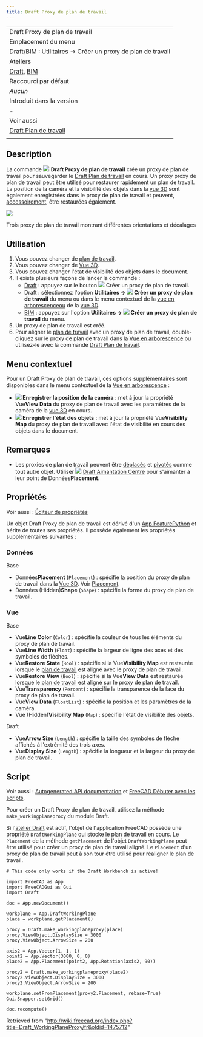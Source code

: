 ```yaml
---
title: Draft Proxy de plan de travail
---
```

|  |
| --- |
| Draft Proxy de plan de travail |
| Emplacement du menu |
| Draft/BIM : Utilitaires → Créer un proxy de plan de travail |
| Ateliers |
| [Draft](/Draft_Workbench/fr "Draft Workbench/fr"), [BIM](/BIM_Workbench/fr "BIM Workbench/fr") |
| Raccourci par défaut |
| *Aucun* |
| Introduit dans la version |
| - |
| Voir aussi |
| [Draft Plan de travail](/Draft_SelectPlane/fr "Draft SelectPlane/fr") |
|  |

## Description

La commande ![](/images/Draft_WorkingPlaneProxy.svg) **Draft Proxy de plan de travail** crée un proxy de plan de travail pour sauvegarder le [Draft Plan de travail](/Draft_SelectPlane/fr "Draft SelectPlane/fr") en cours. Un proxy proxy de plan de travail peut être utilisé pour restaurer rapidement un plan de travail. La position de la caméra et la visibilité des objets dans la [vue 3D](/3D_view/fr "3D view/fr") sont également enregistrées dans le proxy de plan de travail et peuvent, [accessoirement](#Propri.C3.A9t.C3.A9s), être restaurées également.

![](/images/Draft_WPProxy_example.png)

Trois proxy de plan de travail montrant différentes orientations et décalages

## Utilisation

1. Vous pouvez changer de [plan de travail](/Draft_SelectPlane/fr "Draft SelectPlane/fr").
2. Vous pouvez changer de [Vue 3D](/3D_view/fr "3D view/fr").
3. Vous pouvez changer l'état de visibilité des objets dans le document.
4. Il existe plusieurs façons de lancer la commande :
   * [Draft](/Draft_Workbench/fr "Draft Workbench/fr") : appuyez sur le bouton ![](/images/Draft_WorkingPlaneProxy.svg) Créer un proxy de plan de travail.
   * Draft : sélectionnez l'option **Utilitaires → ![](/images/Draft_WorkingPlaneProxy.svg) Créer un proxy de plan de travail** du menu ou dans le menu contextuel de la [vue en arborescenceou](/Tree_view/fr "Tree view/fr") de la [vue 3D](/3D_view/fr "3D view/fr").
   * [BIM](/BIM_Workbench/fr "BIM Workbench/fr") : appuyez sur l'option **Utilitaires → ![](/images/Draft_WorkingPlaneProxy.svg) Créer un proxy de plan de travail** du menu.
5. Un proxy de plan de travail est créé.
6. Pour aligner le [plan de travail](/Draft_SelectPlane/fr "Draft SelectPlane/fr") avec un proxy de plan de travail, double-cliquez sur le proxy de plan de travail dans la [Vue en arborescence](/Tree_view/fr "Tree view/fr") ou utilisez-le avec la commande [Draft Plan de travail](/Draft_SelectPlane/fr "Draft SelectPlane/fr").

## Menu contextuel

Pour un Draft Proxy de plan de travail, ces options supplémentaires sont disponibles dans le menu contextuel de la [Vue en arborescence](/Tree_view/fr "Tree view/fr") :

* **![](/images/Draft_SelectPlane.svg) Enregistrer la position de la caméra** : met à jour la propriété Vue**View Data** du proxy de plan de travail avec les paramètres de la caméra de la [vue 3D](/3D_view/fr "3D view/fr") en cours.
* **![](/images/Draft_SelectPlane.svg) Enregistrer l'état des objets** : met à jour la propriété Vue**Visibility Map** du proxy de plan de travail avec l'état de visibilité en cours des objets dans le document.

## Remarques

* Les proxies de plan de travail peuvent être [déplacés](/Draft_Move/fr "Draft Move/fr") et [pivotés](/Draft_Rotate/fr "Draft Rotate/fr") comme tout autre objet. Utiliser ![](/images/Draft_Snap_Center.svg) [Draft Aimantation Centre](/Draft_Snap_Center/fr "Draft Snap Center/fr") pour s'aimanter à leur point de Données**Placement**.

## Propriétés

Voir aussi : [Éditeur de propriétés](/Property_editor/fr "Property editor/fr")

Un objet Draft Proxy de plan de travail est dérivé d'un [App FeaturePython](/App_FeaturePython/fr "App FeaturePython/fr") et hérite de toutes ses propriétés. Il possède également les propriétés supplémentaires suivantes :

### Données

Base

* Données**Placement** (`Placement`) : spécifie la position du proxy de plan de travail dans la [Vue 3D](/3D_view/fr "3D view/fr"). Voir [Placement](/Placement/fr "Placement/fr").
* Données (Hidden)**Shape** (`Shape`) : spécifie la forme du proxy de plan de travail.

### Vue

Base

* Vue**Line Color** (`Color`) : spécifie la couleur de tous les éléments du proxy de plan de travail.
* Vue**Line Width** (`Float`) : spécifie la largeur de ligne des axes et des symboles de flèches.
* Vue**Restore State** (`Bool`) : spécifie si la Vue**Visibility Map** est restaurée lorsque le [plan de travail](/Draft_SelectPlane/fr "Draft SelectPlane/fr") est aligné avec le proxy de plan de travail.
* Vue**Restore View** (`Bool`) : spécifie si la Vue**View Data** est restaurée lorsque le [plan de travail](/Draft_SelectPlane/fr "Draft SelectPlane/fr") est aligné sur le proxy de plan de travail.
* Vue**Transparency** (`Percent`) : spécifie la transparence de la face du proxy de plan de travail.
* Vue**View Data** (`FloatList`) : spécifie la position et les paramètres de la caméra.
* Vue (Hidden)**Visibility Map** (`Map`) : spécifie l'état de visibilité des objets.

Draft

* Vue**Arrow Size** (`Length`) : spécifie la taille des symboles de flèche affichés à l'extrémité des trois axes.
* Vue**Display Size** (`Length`) : spécifie la longueur et la largeur du proxy de plan de travail.

## Script

Voir aussi : [Autogenerated API documentation](https://freecad.github.io/SourceDoc/) et [FreeCAD Débuter avec les scripts](/FreeCAD_Scripting_Basics/fr "FreeCAD Scripting Basics/fr").

Pour créer un Draft Proxy de plan de travail, utilisez la méthode `make_workingplaneproxy` du module Draft.

Si l'[atelier Draft](/Draft_Workbench/fr "Draft Workbench/fr") est actif, l'objet de l'application FreeCAD possède une propriété `DraftWorkingPlane` qui stocke le plan de travail en cours. Le `Placement` de la méthode `getPlacement` de l'objet `DraftWorkingPlane` peut être utilisé pour créer un proxy de plan de travail aligné. Le `Placement` d'un proxy de plan de travail peut à son tour être utilisé pour réaligner le plan de travail.

```
# This code only works if the Draft Workbench is active!

import FreeCAD as App
import FreeCADGui as Gui
import Draft

doc = App.newDocument()

workplane = App.DraftWorkingPlane
place = workplane.getPlacement()

proxy = Draft.make_workingplaneproxy(place)
proxy.ViewObject.DisplaySize = 3000
proxy.ViewObject.ArrowSize = 200

axis2 = App.Vector(1, 1, 1)
point2 = App.Vector(3000, 0, 0)
place2 = App.Placement(point2, App.Rotation(axis2, 90))

proxy2 = Draft.make_workingplaneproxy(place2)
proxy2.ViewObject.DisplaySize = 3000
proxy2.ViewObject.ArrowSize = 200

workplane.setFromPlacement(proxy2.Placement, rebase=True)
Gui.Snapper.setGrid()

doc.recompute()

```

Retrieved from "<http://wiki.freecad.org/index.php?title=Draft_WorkingPlaneProxy/fr&oldid=1475712>"